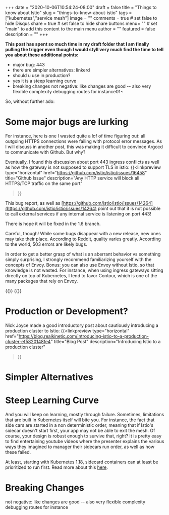 +++
date = "2020-10-06T10:54:24-08:00"
draft = false
title = "Things to know about Istio"
slug = "things-to-know-about-istio"
tags = ["kubernetes","service mesh"]
image = ""
comments = true	# set false to hide Disqus
share = true	# set false to hide share buttons
menu= ""		# set "main" to add this content to the main menu
author = ""
featured = false
description = ""
+++

**This post has spent so much time in my draft folder that I am finally pulling the trigger even though I would styll very much find the time to tell you about these additional points:**

- major bug: 443
- there are simpler alternatives: linkerd
- should u use in production?
- yes it is a steep learning curve
- breaking changes
not negative: like changes are good -- also very flexible
complexity debugging routes for instance01~


So, without further ado:
# Some major bugs are lurking

For instance, here is one I wasted quite a lof of time figuring out: all outgoing HTTPS connections were failing with protocol error messages. As I will discuss in another post, this was making it difficult to convince Argocd to communicate with Github. But why?

Eventually, I found this discussion about port 443 ingress conflicts as well as how the gateway is not supposed to support TLS in istio: 
{{<linkpreview
type="horizontal"
href="https://github.com/istio/istio/issues/16458"
title="Github&nbsp;Issue"
description="Any HTTP service will block all HTTPS/TCP traffic on the same port"
>}}

This bug report, as well as [https://github.com/istio/istio/issues/14264](https://github.com/istio/istio/issues/14264) point out that it is not possible to call external services if any internal service is listening on port 443!

There is hope it will be fixed in the 1.6 branch.

Careful, though! While some bugs disappear with a new release, new ones may take their place. According to Reddit, quality varies greatly. According to the world, 503 errors are likely bugs.

In order to get a better grasp of what is an aberrant behavior vs something simply surprising, I strongly recommend familiarizing yourself with the concepts of Envoy. Bonus: you can also use Envoy without Istio, so that knowledge is not wasted. For instance, when using ingress gateways sitting directly on top of Kubernetes, I tend to favor Contour, which is one of the many packages that rely on Envoy.

{{<linkpreview
src="/images/envoy-proxy-logo.png"
href="https://www.envoyproxy.io/"
title="Envoy"
description="A self contained, high performance server with a small memory footprint.">}}
{{<linkpreview
src="/images/contour-logo.png"
href="https://projectcontour.io/"
title="Contour"
description="An open source Kubernetes ingress controller providing the control plane for the Envoy edge and service proxy.">}}

# Production or Development?

Nick Joyce made a good introductory post about cautiously introducing a production cluster to Istio: 
{{<linkpreview
type="horizontal"
href="https://blog.realkinetic.com/introducing-istio-to-a-production-cluster-ef5820148fe4"
title="Blog&nbsp;Post"
description="Introducing Istio to a production cluster"
>}}

# Simpler Alternatives

# Steep Learning Curve

And you will keep on learning, mostly through failure. Sometimes, limitations that are built in Kubernetes itself will bite you. For instance, the fact that side cars are started in a non deterministic order, meaning that if Istio's sidecar doesn't start first, your app may not be able to exit the mesh. Of course, your design is robust enough to survive that, right? It is pretty easy to find entertaining youtube videos where the presenter explains the various ways they imagined to manager their sidecars run order, as well as how these failed.

At least, starting with Kubernetes 1.18, sidecard containers can at least be prioritized to run first. Read more about this [here](https://banzaicloud.com/blog/k8s-sidecars/).

# Breaking Changes

not negative: like changes are good -- also very flexible
complexity debugging routes for instance
